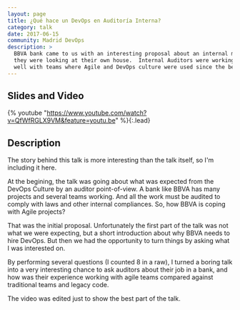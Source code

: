 ```yaml
---
layout: page
title: ¿Qué hace un DevOps en Auditoría Interna?
category: talk
date: 2017-06-15
community: Madrid DevOps
description: >
  BBVA bank came to us with an interesting proposal about an internal movement
  they were looking at their own house.  Internal Auditors were working really
  well with teams where Agile and DevOps culture were used since the beginning.
---
```


## Slides and Video

{% youtube "https://www.youtube.com/watch?v=QfWfRGLX9VM&feature=youtu.be" %}{:.lead}

## Description

The story behind this talk is more interesting than the talk itself, so I'm 
 including it here.

At the begining, the talk was going about what was expected from the DevOps 
 Culture by an auditor point-of-view.  A bank like BBVA has many projects and
 several teams working.  And all the work must be audited to comply with laws
 and other internal compliances.  So, how BBVA is coping with Agile projects?

That was the initial proposal.  Unfortunately the first part of the talk was not
 what we were expecting, but a short introduction about why BBVA needs to hire
 DevOps.  But then we had the opportunity to turn things by asking what I was
 interested on.

By performing several questions (I counted 8 in a raw), I turned a boring talk
 into a very interesting chance to ask auditors about their job in a bank, and
 how was their experience working with agile teams compared against traditional 
 teams and legacy code.

The video was edited just to show the best part of the talk.